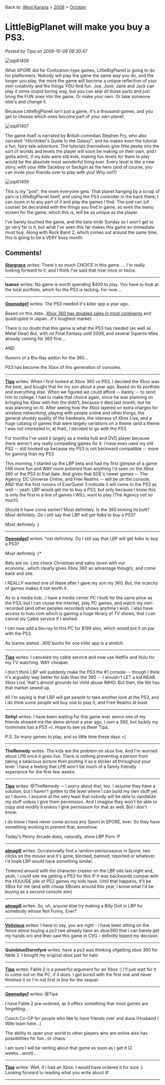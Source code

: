 Back to: [West Karana](/posts/westkarana.md) > [2008](/posts/2008/westkarana.md) > [October](./westkarana.md)
# LittleBigPlanet will make you buy a PS3.

*Posted by Tipa on 2008-10-09 08:30:47*

![](../../../uploads/2008/10/stp61406.jpg "stp61406")

What SPORE did for Civilization-type games, LittleBigPlanet is going to do for platformers. Nobody will play the game the same way you do, and the longer you play, the more the game will become a unique reflection of your own creativity and the things YOU find fun. Joe, June, Jane and Jack can play it some stupid boring way, but you can skip all those parts and just bring the FUN ones into the game. Or make your own. Or take someone else's and change it.

Because LittleBigPlanet isn't just a game, it's a thousand games, and you get to choose which ones become part of your own planet.


![](../../../uploads/2008/10/stp61407.jpg "stp61407")

The game itself is narrated by British comedian Stephen Fry, who also narrated "Hitchhiker's Guide to the Galaxy", and he makes even the tutorial a fun, fairy-tale adventure. The tutorials themselves give little peeks into the sort of worlds and levels the player will soon be making on their own, and I gotta admit, if my kids were still kids, making fun levels for them to play would be the absolute most wonderful thing ever. Every level is like a new story, with your little Sackboy or Sackgirl as the hero (and of course, you can invite your friends over to play with you! Why not?)

![](../../../uploads/2008/10/stp61409.jpg "stp61409")

This is my "pod", the room everyone gets. That planet hanging by a scrap of yarn is LittleBigPlanet itself, and using the PS3 controller in the back there, I can zoom in to any part of it and play the games I find. The pod can (of course) be decorated with the things you find in game, so even the menu screen for the game, which this is, will be as unique as the player.

I've barely touched the game, and the beta ends Sunday so I won't get to go very far in it, but what I've seen this far makes this game an immediate must buy. Along with Rock Band 2, which comes out around the same time, this is going to be a VERY busy month.

## Comments!

**[Stargrace](http://www.mmoquests.com)** writes: There's so much CHOICE in this game.. .. I'm really looking forward to it, and I think I've said that now once or twice.

---

**Isanox** writes: No game is worth spending $400 to play. 
You have to look at the total portfolio, which for the PS3 is lacking. For now....

---

**[Openedge1](http://simple-n-complex.blogspot.com)** writes: The PS3 needed it's killer app a year ago..

Based on this data...[Xbox 360 has doubled sales in most continents](http://kotaku.com/5060877/360-sales-have-doubled-in-us-more-than-doubled-in-europe-quintupled-in-japan) and quadrupled in Japan...it's toughest market.

There is no doubt that this game is what the PS3 has needed (as well as Metal Gear)
But, with no Final Fantasy until 2009, and several Squenix titles already coming for 360 first...

AND

Rumors of a Blu-Ray addon for the 360...

PS3 has become the Xbox of this generation of consoles.

---

**[Tipa](https://chasingdings.com)** writes: When I first looked at Xbox 360 vs PS3, I decided the Xbox was the best, and bought that for my son about a year ago. Based on its portfolio and everything else. When we figured we could afford -- barely -- to send him to college, I had to make that choice again, since he was planning on bringing his Xbox with him (he didn't, because it died last month, but he was planning on it). After seeing how the Xbox layered on extra charges for wireless networking, playing with people online and other things, the general shoddy quality of the hardware, the vileness of Xbox Live, and a huge catalog of games that were largely variations on a theme (and a theme I was not interested in, at that), I decided to go with the PS3.

For months I've used it largely as a media hub and DVD player because there weren't any really compelling games for it. I have even used my old PS2 -- still hooked up because my PS3 is not backward compatible -- more for gaming than my PS3.

This morning, I started up the LBP beta and had my first glimpse of a game FAR more fun and WAY more polished than anything I'd seen on the Xbox 360 or the PS3 to that date. And given that SOE's newer games -- The Agency, DC Universe Online, and Free Realms -- will be on the console, AND that the first rumors of EverQuest 3 indicate it will come to the PS3 as well -- yeah. LBP would get me to buy a PS3, but only because I know this is only the first in a line of games I WILL want to play (The Agency not so much).

Should it have come earlier? Most definitely. Is the 360 kicking its butt? Most definitely. Do I still say that LBP will get folks to buy a PS3?

Most definitely :)

---

**[Openedge1](http://simple-n-complex.blogspot.com)** writes: *ost definitely. Do I still say that LBP will get folks to buy a PS3?

Most definitely :)*

Bets are on. Lets check Christmas end sales (even with our economy...which clearly gives Xbox 360 an advantage though), and come back and see.

I REALLY wanted one of these after I gave my son my 360. But, the scarcity of games makes it not worth it.

As to a media hub...I have a media center PC I built for the same price as the PS3, but I can cruise the Internet, play PC games, and watch my own recorded (and other peoples recorded) shows anytime I wish.
I also have access to hulu.com which is gaining a huge library of TV shows, that I can cancel my Cable service if I wished.

I can now add a blu-ray to this PC for $199 also, which would put it on par with the PS3.

As Isanox stated...400 bucks for one killer app is a stretch.

---

**[Tipa](https://chasingdings.com)** writes: I canceled my cable service and now use Netflix and Hulu for my TV watching. WAY cheaper.

I don't think LBP will suddenly make the PS3 the #1 console -- though I think it's arguably way better for kids than the 360 -- I wouldn't LET a kid NEAR Xbox Live, that's almost grounds for child abuse IMHO. But then, the Wii has that market sewed up.

All I'm saying is that LBP will get people to take another look at the PS3, and I do think some people will buy one to play it, and Free Realms at least.

---

**Sirhyl** writes: I have been waiting for this game ever sence one of my friends showed me the demo almost a year ago. I own a 360, but luckily my roommate has a PS3 =). Hope to see ya theer Tipa.

P.S. So many games to play, and so little time these days =(

---

**TheRemedy** writes: The kids are the problem on xbox live. And I'm worried about LPB once it goes live. There is nothing preventing a person from taking a salacious picture then posting it as a sticker all throughout your level. I have a feeling that LPB won't be much of a family friendly experience for the first few weeks.

---

**[Tipa](https://chasingdings.com)** writes: @TheRemedy -- I worry about that, too. I assume they have a solution, but I haven't gotten to the level where I can build my own stuff yet so I dunno. I assume at the very least that nobody will be able to vandalize my stuff unless I give them permission. And I imagine they won't be able to copy and modify it unless I give permission for that as well. But I don't know.

I do know I have never come across any Sporn in SPORE, ever. So they have something working to prevent that, somehow.

Today's Penny Arcade does, naturally, show LBP Porn :P

---

**[almagill](http://almagill.livejournal.com)** writes: Occaisionally find a random penisosaurus in Spore, two clicks on the mouse and it's gone, blocked, banned, reported or whatever. I'd hope LBP would have something similar.

Tinkered around with the character creator on the LBP site last night and, yeah, I could see me getting a PS3 for this IF it was backwards compat with the HUUUGE pile of PS2 games my kids have. Until that happens, it'll be XBox for me (and with cheap XBoxes around this year, I know what I'd be buying as a second console atm)

---

**[almagill](http://almagill.livejournal.com)** writes: So, uh, anyone else try making a Billy Doll in LBP for somebody whose Not Funny, Ever?

---

**[Velixious](http://www.digitalconversations.wordpress.com)** writes: I have to say, you are right - i have been sitting on the fence about buying a ps3 (we already have an xbox360 that i can barely get my hands on) and then saw this game in CVG - definitly tipped my decision.

---

**QuimbiusStormfyre** writes: have a ps3 was thinking ofgetting xbox 360 for fable 2. I bought my original xbox just for halo

---

**[Tipa](https://chasingdings.com)** writes: Fable 2 is a powerful argument for an Xbox :) I'll just wait for it to come out on the PC, if it does. I got bored with the first one and never finished it so I'm not first in line for the sequel.

---

**[Openedge1](http://simple-n-complex.blogspot.com)** writes: @Tipa

I have Fable 2 pre-ordered, as it offers something that most games are forgetting...

Couch Co-OP for people who like to have friends over and duos (Husband / Wife team here...)

The ability to open your world to other players who are online also has possibilities for fun...or chaos.

I am sure I will be ranting about that game as soon as I get it (2 weeks...woot)..

---

**[Tipa](https://chasingdings.com)** writes: Well, if I had an Xbox, I would have ordered it for sure :) Looking forward to reading what you write about it!

---

